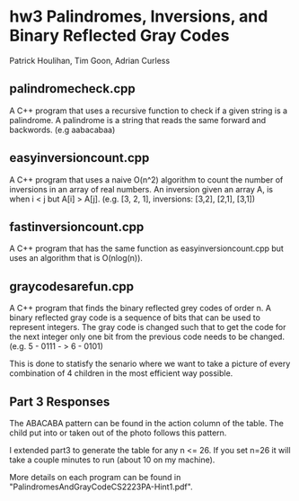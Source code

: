 # hw3 Palindromes, Inversions, and Binary Reflected Gray Codes
Patrick Houlihan, Tim Goon, Adrian Curless

## palindromecheck.cpp

A C++ program that uses a recursive function to check if a given string is a palindrome. A palindrome is a string that reads the same forward and backwords. (e.g aabacabaa)

## easyinversioncount.cpp

A C++ program that uses a naive O(n^2) algorithm to count the number of inversions in an array of real numbers. An inversion given an array A, is when i < j but A[i] > A[j].
(e.g. [3, 2, 1], inversions: [3,2], [2,1], [3,1])

## fastinversioncount.cpp

A C++ program that has the same function as easyinversioncount.cpp but uses an algorithm that is O(nlog(n)).

## graycodesarefun.cpp

A C++ program that finds the binary reflected grey codes of order n. A binary reflected gray code is a sequence of bits that can be used to represent integers. The gray code 
is changed such that to get the code for the next integer only one bit from the previous code needs to be changed. (e.g. 5 - 0111 - > 6 - 0101)

This is done to statisfy the senario where we want to take a picture of every combination of 4 children in the most efficient way possible.

## Part 3 Responses ##
The ABACABA pattern can be found in the action column of the table. The child put into
or taken out of the photo follows this pattern.

I extended part3 to generate the table for any n <= 26. If you set n=26 it will
take a couple minutes to run (about 10 on my machine).

More details on each program can be found in "PalindromesAndGrayCodeCS2223PA-Hint1.pdf".
